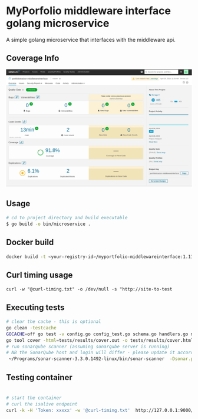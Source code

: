 # MyPorfolio middleware interface golang microservice

A simple golang microservice that interfaces with the middleware api.

## Coverage Info

![SonarQube](img/middlewareinterface-coverage.png) 

## Usage 

```bash
# cd to project directory and build executable
$ go build -o bin/microservice .

```

## Docker build

```bash
docker build -t <your-registry-id>/myportfolio-middlewareinterface:1.11.0 .

```

## Curl timing usage
```
curl -w "@curl-timing.txt" -o /dev/null -s "http://site-to-test

```

## Executing tests
```bash
# clear the cache - this is optional
go clean -testcache
GOCACHE=off go test -v config.go config_test.go schema.go handlers.go middleware.go middleware_test.go handlers_test.go -coverprofile tests/results/cover.out
go tool cover -html=tests/results/cover.out -o tests/results/cover.html
# run sonarqube scanner (assuming sonarqube server is running)
# NB the SonarQube host and login will differ - please update it accordingly 
 ~/Programs/sonar-scanner-3.3.0.1492-linux/bin/sonar-scanner  -Dsonar.projectKey=myportfolio-middlewareinterface  -Dsonar.sources=.   -Dsonar.host.url=http://<add-host-here>   -Dsonar.login=<add-login-token-here> -Dsonar.go.coverage.reportPaths=tests/results/cover.out -Dsonar.exclusions=vendor/**,*_test.go,main.go,connectors.go,tests/**

```
## Testing container 
```bash

# start the container
# curl the isalive endpoint
curl -k -H 'Token: xxxxx' -w '@curl-timing.txt'  http://127.0.0.1:9000/api/v1/sys/info/isalive

```
